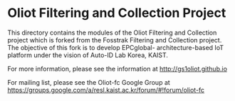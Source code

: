 Oliot Filtering and Collection Project
======================================

This directory contains the modules of the Oliot Filtering and Collection project which is forked
from the Fosstrak Filtering and Collection project. The objective of this fork is to develop EPCglobal-
architecture-based IoT platform under the vision of Auto-ID Lab Korea, KAIST.


For more information, please see the information at http://gs1oliot.github.io

For mailing list, please see the Oliot-fc Google Group at https://groups.google.com/a/resl.kaist.ac.kr/forum/#!forum/oliot-fc

